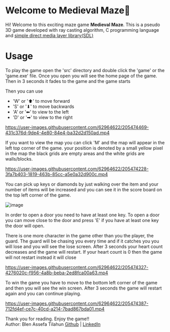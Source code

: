 
# Welcome to Medieval Maze👋

Hi! Welcome to this exciting maze game **Medieval Maze**.  This is a pseudo 3D game developed with ray casting algorithm, C programming language and [simple direct media layer library(SDL)](https://wiki.libsdl.org/SDL2/FrontPage)


# Usage

To play the game open the 'src' directory and double click the 'game' or the 'game.exe' file. Once you open you will see the home page of the game. Then in 3 seconds it fades to the game and the game starts


Then you can use 
 - 'W' or '⬆' to move forward  
 - 'S' or  '⬇' to move backwards  
 - 'A' or '⬅' to view to the left  
 - 'D' or '➡' to view to the right
 
 
https://user-images.githubusercontent.com/62964622/205474469-431c376d-9de4-4e80-84e4-ba32d2d150ad.mp4


If you want to view the map you can click 'M' and the map will appear in the left top corner of the game. your position is denoted by a small yellow pixel in the map the black grids are empty areas and the white grids are walls/blocks.


https://user-images.githubusercontent.com/62964622/205474228-3fa7b403-1819-463b-85cc-a5e0a32d900c.mp4


You can pick up keys or diamonds by just walking over the item and your number of items will be increased and you can see it in the score board on the top left corner of the game.

![image](https://user-images.githubusercontent.com/62964622/205474262-80c0fe98-a9fa-42f0-b281-20ed1a615c0b.png)

In order to open a door you need to have at least one key.  To open a door you can move close to the door and press 'E' if you have at least one key the door will open.

There is one more character in the game other than you the player, the guard. The guard will be chasing you every time and if it catches you you will lose and you will see the lose screen. After 3 seconds your heart count decreases and the game will restart. If your heart count is 0 then the game will not restart instead it will close


https://user-images.githubusercontent.com/62964622/205474327-4276020c-f956-4a8b-beba-2ed8fca00a63.mp4

To win the game you have to move to the bottom left corner of the game and then you will see the win screen. After 3 seconds the game will restart again and you can continue playing.



https://user-images.githubusercontent.com/62964622/205474387-712fd4ef-ce7c-40cd-a214-7bad867bda01.mp4

Thank you for reading. Enjoy the game!!<br>
Author: Blen Assefa Tilahun [Github](https://github.com/blenassefa2) | [LinkedIn](https://www.linkedin.com/in/blen-tilahun/)


```

